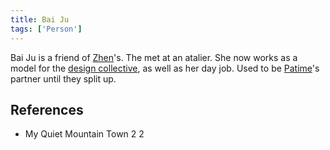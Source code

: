 ```yaml
---
title: Bai Ju
tags: ['Person']
---
```

Bai Ju is a friend of [Zhen](_wiki/zhen.md)'s. The met at an atalier. She now works as a model for the [design collective](_wiki/design-collective.md), as well as her day job. Used to be [Patime](_wiki/patime.md)'s partner until they split up.

## References
- My Quiet Mountain Town 2
2
